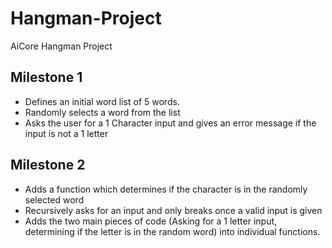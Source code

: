 # Hangman-Project
AiCore Hangman Project

## Milestone 1

- Defines an initial word list of 5 words.
- Randomly selects a word from the list
- Asks the user for a 1 Character input and gives an error message if the input is not a 1 letter

## Milestone 2

- Adds a function which determines if the character is in the randomly selected word
- Recursively asks for an input and only breaks once a valid input is given
- Adds the two main pieces of code (Asking for a 1 letter input, determining if the letter is in the random word) into individual functions.